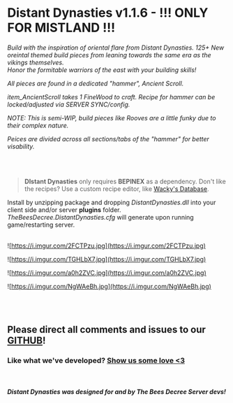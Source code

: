 
 
# Distant Dynasties v1.1.6  - !!! ONLY FOR MISTLAND !!!   


 
  <h6> 
  
Build with the inspiration of oriental flare from Distant Dynasties. 
125+ New oreintal themed build pieces from leaning towards the same era as the vikings themselves.  
Honor the formitable warriors of the east with your building skills!   
   


All pieces are found in a dedicated "hammer", *Ancient Scroll*.  

*item_AncientScroll* takes 1 FineWood to craft. 
Recipe for hammer can be locked/adjusted via SERVER SYNC/config.  


NOTE: This is semi-WIP, build pieces like Rooves are a little funky due to their complex nature.  

Peices are divided across all sections/tabs of the "hammer" for better visability.
  
</h6>


<br>


>**DIstant Dynasties** only requires **BEPINEX** as a dependency. 
 Don't like the recipes? Use a custom recipe editor, like [Wacky's Database](https://valheim.thunderstore.io/package/WackyMole/WackysDatabase/).
  
<p>

Install by unzipping package and dropping *DistantDynasties.dll* into your client side and/or server **plugins** folder.
*TheBeesDecree.DistantDynasties.cfg* will generate upon running game/restarting server.  
<br> 
	
﻿![https://i.imgur.com/2FCTPzu.jpg](https://i.imgur.com/2FCTPzu.jpg)  

﻿![https://i.imgur.com/TGHLbX7.jpg](https://i.imgur.com/TGHLbX7.jpg)  

![https://i.imgur.com/a0h2ZVC.jpg](https://i.imgur.com/a0h2ZVC.jpg)   

![https://i.imgur.com/NgWAeBh.jpg](https://i.imgur.com/NgWAeBh.jpg)    
   
  
 
<br><br>

## Please direct all comments and issues to our [GITHUB](https://github.com/The-Bees-Decree-Server/SNOWDAY)!

  

### Like what we've developed? [Show us some love <3](https://www.paypal.com/donate?hosted_button_id=4TYSZ8JKN7TFJ)      

  <br>
    



##### Distant Dynasties was designed for and by The Bees Decree Server devs! 
  

